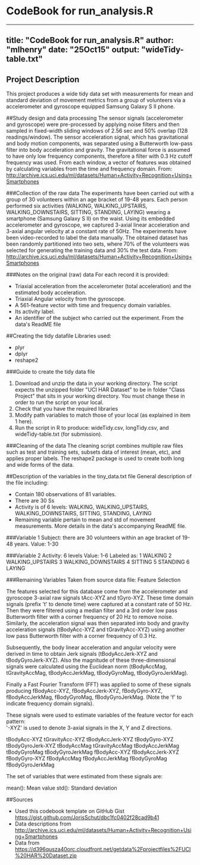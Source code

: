 # CodeBook for run_analysis.R



---
title: "CodeBook for run_analysis.R"
author: "mlhenry"
date: "25Oct15"
output: "wideTidy-table.txt"
---

## Project Description
This project produces a wide tidy data set with measurements for mean and standard deviation of movement metrics from a group of volunteers via a accelerometer and gyroscope equipped Samsung Galaxy S II phone.

##Study design and data processing
The sensor signals (accelerometer and gyroscope) were pre-processed by applying noise filters and then sampled in fixed-width sliding windows of 2.56 sec and 50% overlap (128 readings/window). The sensor acceleration signal, which has gravitational and body motion components, was separated using a Butterworth low-pass filter into body acceleration and gravity. The gravitational force is assumed to have only low frequency components, therefore a filter with 0.3 Hz cutoff frequency was used. From each window, a vector of features was obtained by calculating variables from the time and frequency domain. From: http://archive.ics.uci.edu/ml/datasets/Human+Activity+Recognition+Using+Smartphones

###Collection of the raw data
The experiments have been carried out with a group of 30 volunteers within an age bracket of 19-48 years. Each person performed six activities (WALKING, WALKING_UPSTAIRS, WALKING_DOWNSTAIRS, SITTING, STANDING, LAYING) wearing a smartphone (Samsung Galaxy S II) on the waist. Using its embedded accelerometer and gyroscope, we captured 3-axial linear acceleration and 3-axial angular velocity at a constant rate of 50Hz. The experiments have been video-recorded to label the data manually. The obtained dataset has been randomly partitioned into two sets, where 70% of the volunteers was selected for generating the training data and 30% the test data. From: http://archive.ics.uci.edu/ml/datasets/Human+Activity+Recognition+Using+Smartphones

###Notes on the original (raw) data 
For each record it is provided:
- Triaxial acceleration from the accelerometer (total acceleration) and the estimated body acceleration.
- Triaxial Angular velocity from the gyroscope. 
- A 561-feature vector with time and frequency domain variables. 
- Its activity label. 
- An identifier of the subject who carried out the experiment.
From the data's ReadME file

##Creating the tidy datafile
Libraries used:
- plyr
- dplyr
- reshape2

###Guide to create the tidy data file
1. Download and unzip the data in your working directory. The script expects the unzipped folder "UCI HAR Dataset" to be in folder "Class Project" that sits in your working directory. You must change these in order to run the script on your local.
2. Check that you have the required libraries 
3. Modify path variables to match those of your local (as explained in item 1 here).
4. Run the script in R to produce: wideTidy.csv, longTidy.csv, and wideTidy-table.txt (for submission).

###Cleaning of the data
The cleaning script combines multiple raw files such as test and training sets, subsets data of interest (mean, etc), and applies proper labels. The reshape2 package is used to create both long and wide forms of the data.

##Description of the variables in the tiny_data.txt file
General description of the file including:
 - Contain 180 observations of 81 variables.
 - There are 30 Ss
 - Activity is of 6 levels: WALKING, WALKING_UPSTAIRS, WALKING_DOWNSTAIRS, SITTING, STANDING, LAYING
 - Remaining variable pertain to mean and std of movement measurements. More details in the data's accompanying ReadME file.

###Variable 1
Subject: there are 30 volunteers within an age bracket of 19-48 years.
Value: 1-30

###Variable 2
Activity: 6 levels
Value: 1-6
Labeled as:
1 WALKING
2 WALKING_UPSTAIRS
3 WALKING_DOWNSTAIRS
4 SITTING
5 STANDING
6 LAYING

###Remaining Variables
Taken from source data file: Feature Selection 

The features selected for this database come from the accelerometer and gyroscope 3-axial raw signals tAcc-XYZ and tGyro-XYZ. These time domain signals (prefix 't' to denote time) were captured at a constant rate of 50 Hz. Then they were filtered using a median filter and a 3rd order low pass Butterworth filter with a corner frequency of 20 Hz to remove noise. Similarly, the acceleration signal was then separated into body and gravity acceleration signals (tBodyAcc-XYZ and tGravityAcc-XYZ) using another low pass Butterworth filter with a corner frequency of 0.3 Hz. 

Subsequently, the body linear acceleration and angular velocity were derived in time to obtain Jerk signals (tBodyAccJerk-XYZ and tBodyGyroJerk-XYZ). Also the magnitude of these three-dimensional signals were calculated using the Euclidean norm (tBodyAccMag, tGravityAccMag, tBodyAccJerkMag, tBodyGyroMag, tBodyGyroJerkMag). 

Finally a Fast Fourier Transform (FFT) was applied to some of these signals producing fBodyAcc-XYZ, fBodyAccJerk-XYZ, fBodyGyro-XYZ, fBodyAccJerkMag, fBodyGyroMag, fBodyGyroJerkMag. (Note the 'f' to indicate frequency domain signals). 

These signals were used to estimate variables of the feature vector for each pattern:  
'-XYZ' is used to denote 3-axial signals in the X, Y and Z directions.

tBodyAcc-XYZ
tGravityAcc-XYZ
tBodyAccJerk-XYZ
tBodyGyro-XYZ
tBodyGyroJerk-XYZ
tBodyAccMag
tGravityAccMag
tBodyAccJerkMag
tBodyGyroMag
tBodyGyroJerkMag
fBodyAcc-XYZ
fBodyAccJerk-XYZ
fBodyGyro-XYZ
fBodyAccMag
fBodyAccJerkMag
fBodyGyroMag
fBodyGyroJerkMag

The set of variables that were estimated from these signals are: 

mean(): Mean value
std(): Standard deviation

##Sources
- Used this codebook template on GitHub Gist https://gist.github.com/JorisSchut/dbc1fc0402f28cad9b41
- Data descriptions from http://archive.ics.uci.edu/ml/datasets/Human+Activity+Recognition+Using+Smartphones 
- Data from https://d396qusza40orc.cloudfront.net/getdata%2Fprojectfiles%2FUCI%20HAR%20Dataset.zip 

